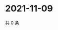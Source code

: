 # 2021-11-09

共 0 条

<!-- BEGIN WEIBO -->
<!-- 最后更新时间 Tue Nov 09 2021 02:13:18 GMT+0800 (China Standard Time) -->

<!-- END WEIBO -->

